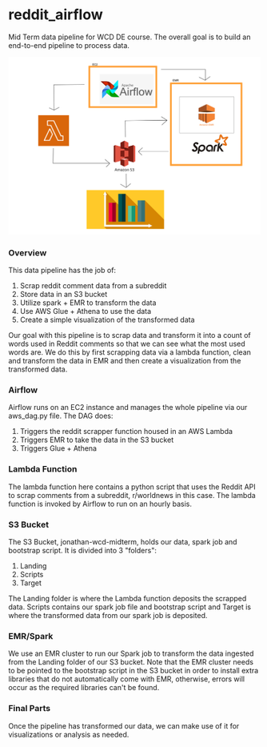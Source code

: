 # reddit_airflow

Mid Term  data pipeline for WCD DE course.  The overall goal is to build an end-to-end pipeline to process data.

![Pipeline Diagram](assets/data_pipeline_diagram.jpg)

### Overview

This data pipeline has the job of:
1. Scrap reddit comment data from a subreddit
2. Store data in an S3 bucket
3. Utilize spark + EMR to transform the data
4. Use AWS Glue + Athena to use the data
4. Create a simple visualization of the transformed data

Our goal with this pipeline is to scrap data and transform it into a count of words used in Reddit comments so that we can see what the most used words are.  We do this by first scrapping data via a lambda function, clean and transform the data in EMR and then create a visualization from the transformed data.

### Airflow

Airflow runs on an EC2 instance and manages the whole pipeline via our aws_dag.py file.  The DAG does:
1. Triggers the reddit scrapper function housed in an AWS Lambda
2. Triggers EMR to take the data in the S3 bucket
3. Triggers Glue + Athena

### Lambda Function

The lambda function here contains a python script that uses the Reddit API to scrap comments from a subreddit, r/worldnews in this case.  The lambda function is invoked by Airflow to run on an hourly basis.

### S3 Bucket

The S3 Bucket, jonathan-wcd-midterm, holds our data, spark job and bootstrap script.  It is divided into 3 "folders":

1. Landing
2. Scripts
3. Target

The Landing folder is where the Lambda function deposits the scrapped data.  Scripts contains our spark job file and bootstrap script and Target is where the transformed data from our spark job is deposited.

### EMR/Spark

We use an EMR cluster to run our Spark job to transform the data ingested from the Landing folder of our S3 bucket.  Note that the EMR cluster needs to be pointed to the bootstrap script in the S3 bucket in order to install extra libraries that do not automatically come with EMR, otherwise, errors will occur as the required libraries can't be found.

### Final Parts

Once the pipeline has transformed our data, we can make use of it for visualizations or analysis as needed.
